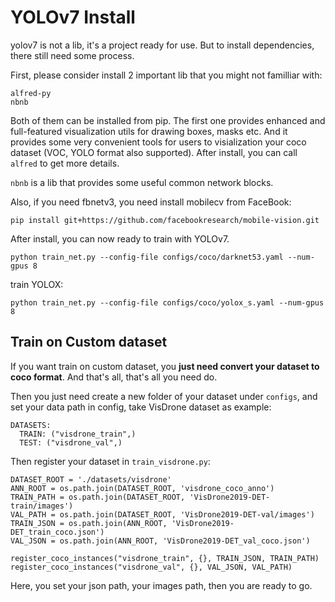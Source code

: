 # YOLOv7 Install

yolov7 is not a lib, it's a project ready for use. But to install dependencies, there still need some process. 

First, please consider install 2 important lib that you might not familliar with:

```
alfred-py
nbnb
```

Both of them can be installed from pip. The first one provides enhanced and full-featured visualization utils for drawing boxes, masks etc. And it provides some very convenient tools for users to visialization your coco dataset (VOC, YOLO format also supported). After install, you can call `alfred` to get more details.

`nbnb` is a lib that provides some useful common network blocks.

Also, if you need fbnetv3, you need install mobilecv from FaceBook:

```
pip install git+https://github.com/facebookresearch/mobile-vision.git
```

After install, you can now ready to train with YOLOv7.

```
python train_net.py --config-file configs/coco/darknet53.yaml --num-gpus 8
```

train YOLOX:

```
python train_net.py --config-file configs/coco/yolox_s.yaml --num-gpus 8
```

## Train on Custom dataset

If you want train on custom dataset, you **just need convert your dataset to coco format**. And that's all, that's all you need do.

Then you just need create a new folder of your dataset under `configs`, and set your data path in config, take VisDrone dataset as example:

```
DATASETS:
  TRAIN: ("visdrone_train",)
  TEST: ("visdrone_val",)
```

Then register your dataset in `train_visdrone.py`:

```
DATASET_ROOT = './datasets/visdrone'
ANN_ROOT = os.path.join(DATASET_ROOT, 'visdrone_coco_anno')
TRAIN_PATH = os.path.join(DATASET_ROOT, 'VisDrone2019-DET-train/images')
VAL_PATH = os.path.join(DATASET_ROOT, 'VisDrone2019-DET-val/images')
TRAIN_JSON = os.path.join(ANN_ROOT, 'VisDrone2019-DET_train_coco.json')
VAL_JSON = os.path.join(ANN_ROOT, 'VisDrone2019-DET_val_coco.json')

register_coco_instances("visdrone_train", {}, TRAIN_JSON, TRAIN_PATH)
register_coco_instances("visdrone_val", {}, VAL_JSON, VAL_PATH)
```

Here, you set your json path, your images path, then you are ready to go.

